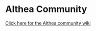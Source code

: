 # Althea Community

[Click here for the Althea community wiki](https://github.com/althea-net/communities/wiki/)
